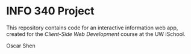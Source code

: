 # INFO 340 Project

This repository contains code for an interactive information web app, created for the _Client-Side Web Development_ course at the UW iSchool.

Oscar Shen
